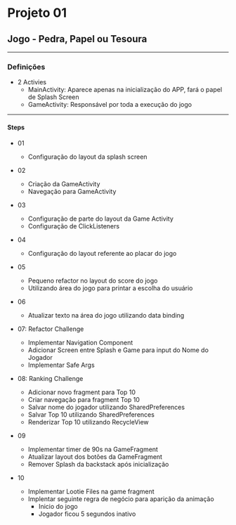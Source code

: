 # Projeto 01
## Jogo - Pedra, Papel ou Tesoura

***

### Definições

- 2 Activies
    - MainActivity: Aparece apenas na inicialização do APP, fará o papel de Splash Screen
    - GameActivity: Responsável por toda a execução do jogo
    
***

#### Steps

- 01
    - Configuração do layout da splash screen
    
- 02
    - Criação da GameActivity
    - Navegação para GameActivity
    
- 03
    - Configuração de parte do layout da Game Activity
    - Configuração de ClickListeners
    
- 04
    - Configuração do layout referente ao placar do jogo
    
- 05
    - Pequeno refactor no layout do score do jogo
    - Utilizando área do jogo para printar a escolha do usuário
    
- 06
    - Atualizar texto na área do jogo utilizando data binding
    
- 07: Refactor Challenge
    - Implementar Navigation Component
    - Adicionar Screen entre Splash e Game para input do Nome do Jogador
    - Implementar Safe Args
    
- 08: Ranking Challenge
    - Adicionar novo fragment para Top 10
    - Criar navegação para fragment Top 10
    - Salvar nome do jogador utilizando SharedPreferences
    - Salvar Top 10 utilizando SharedPreferences
    - Renderizar Top 10 utilizando RecycleView
    
- 09
    - Implementar timer de 90s na GameFragment
    - Atualizar layout dos botões da GameFragment
    - Remover Splash da backstack após inicialização
    
- 10
    - Implementar Lootie Files na game fragment
    - Implentar seguinte regra de negócio para aparição da animação
        - Inicio do jogo
        - Jogador ficou 5 segundos inativo
        
